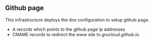 ## Github page

This infrastructure deploys the dns configuration to setup github page.

- A records which points to the github page ip addresses
- CNAME records to redirect the www site to _grucloud.github.io._
